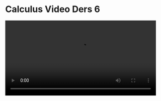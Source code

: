 # Calculus Video Ders 6

<video width="95%" controls>
    <source src="https://drive.google.com/uc?export=view&id=1SlW0Pz3r6r8hy049gqG78ZmiZscYlOSL" type='video/mp4'>
</video>
